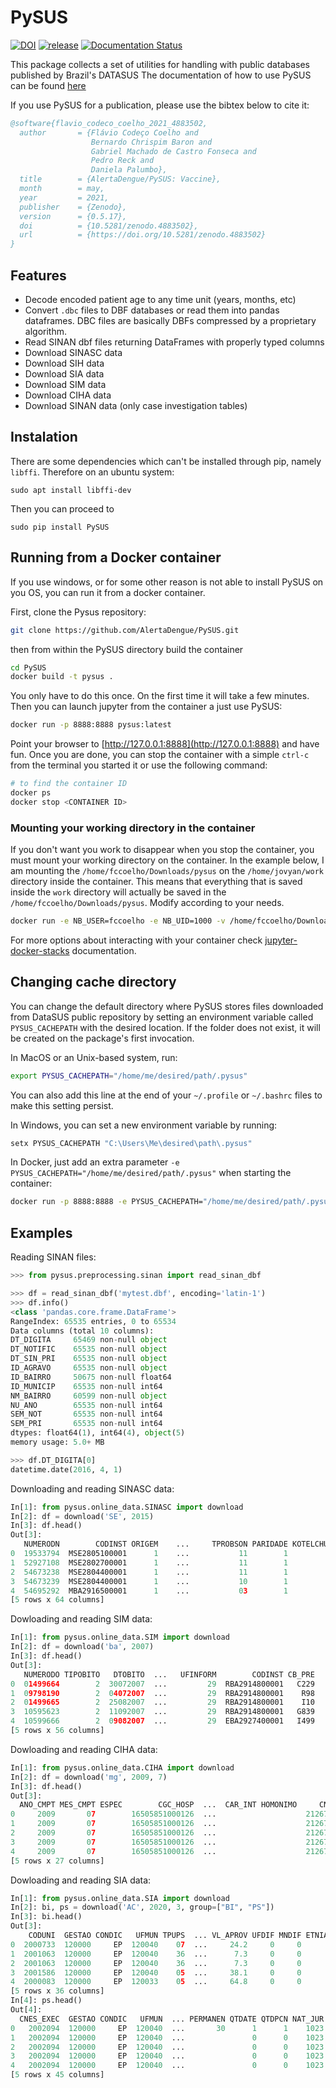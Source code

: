 # PySUS
[![DOI](https://zenodo.org/badge/63720586.svg)](https://zenodo.org/badge/latestdoi/63720586)
[![release](https://github.com/AlertaDengue/PySUS/actions/workflows/release.yaml/badge.svg)](https://github.com/AlertaDengue/PySUS/actions/workflows/release.yaml)
[![Documentation Status](https://readthedocs.org/projects/pysus/badge/?version=latest)](https://pysus.readthedocs.io/en/latest/?badge=latest)

This package collects a set of utilities for handling with public databases published by Brazil's DATASUS
The documentation of how to use PySUS can be found [here](http://pysus.readthedocs.io/en/latest/)

If you use PySUS for a publication, please use the bibtex below to cite it:
```bibtex
@software{flavio_codeco_coelho_2021_4883502,
  author       = {Flávio Codeço Coelho and
                  Bernardo Chrispim Baron and
                  Gabriel Machado de Castro Fonseca and
                  Pedro Reck and
                  Daniela Palumbo},
  title        = {AlertaDengue/PySUS: Vaccine},
  month        = may,
  year         = 2021,
  publisher    = {Zenodo},
  version      = {0.5.17},
  doi          = {10.5281/zenodo.4883502},
  url          = {https://doi.org/10.5281/zenodo.4883502}
}
```

## Features

- Decode encoded patient age to any time unit (years, months, etc)
- Convert `.dbc` files to DBF databases or read them into pandas dataframes. DBC files are basically DBFs compressed by a proprietary algorithm.
- Read SINAN dbf files returning DataFrames with properly typed columns
- Download SINASC data
- Download SIH data
- Download SIA data
- Download SIM data
- Download CIHA data
- Download SINAN data (only case investigation tables)

## Instalation

There are some dependencies which can't be installed through pip, namely `libffi`. Therefore on an ubuntu system:

```
sudo apt install libffi-dev
```
Then you can proceed to

`sudo pip install PySUS`

## Running from a Docker container
If you use windows, or for some other reason is not able to install PySUS on you OS, you can run it from a docker container.

First, clone the Pysus repository:

```bash
git clone https://github.com/AlertaDengue/PySUS.git
``` 
then from within the PySUS directory build the container

```bash
cd PySUS
docker build -t pysus .
```
You only have to do this once. On the first time it will take a few minutes.
Then you can launch jupyter from the container a just use PySUS:

```bash
docker run -p 8888:8888 pysus:latest
```
Point your browser to [http://127.0.0.1:8888](http://127.0.0.1:8888) and have fun.
Once you are done, you can stop the container with a simple `ctrl-c` from the terminal you started it or use the following command:
```bash
# to find the container ID
docker ps 
docker stop <CONTAINER ID>
```
### Mounting your working directory in the container
If you don't want you work to disappear when you stop the container, you must mount your working directory on the container. In the example below, I am mounting the `/home/fccoelho/Downloads/pysus` on the `/home/jovyan/work` directory inside the container. This means that everything that is saved inside the `work` directory will actually be saved in the `/home/fccoelho/Downloads/pysus`. Modify according to your needs.

```bash
docker run -e NB_USER=fccoelho -e NB_UID=1000 -v /home/fccoelho/Downloads/pysus:/home/jovyan/work -p 8888:8888 pysus:latest
```

For more options about interacting with your container check [jupyter-docker-stacks](https://jupyter-docker-stacks.readthedocs.io/en/latest/using/common.html) documentation.

## Changing cache directory

You can change the default directory where PySUS stores files downloaded from DataSUS public repository by setting an environment variable called `PYSUS_CACHEPATH` with the desired location. If the folder does not exist, it will be created on the package's first invocation.

In MacOS or an Unix-based system, run:

```bash
export PYSUS_CACHEPATH="/home/me/desired/path/.pysus"
```

You can also add this line at the end of your `~/.profile` or `~/.bashrc` files to make this setting persist.

In Windows, you can set a new environment variable by running:

```PowerShell
setx PYSUS_CACHEPATH "C:\Users\Me\desired\path\.pysus"
```

In Docker, just add an extra parameter `-e PYSUS_CACHEPATH="/home/me/desired/path/.pysus"` when starting the container:

```bash
docker run -p 8888:8888 -e PYSUS_CACHEPATH="/home/me/desired/path/.pysus" pysus:latest 
```

## Examples

Reading SINAN files:

```python
>>> from pysus.preprocessing.sinan import read_sinan_dbf

>>> df = read_sinan_dbf('mytest.dbf', encoding='latin-1')
>>> df.info()
<class 'pandas.core.frame.DataFrame'>
RangeIndex: 65535 entries, 0 to 65534
Data columns (total 10 columns):
DT_DIGITA     65469 non-null object
DT_NOTIFIC    65535 non-null object
DT_SIN_PRI    65535 non-null object
ID_AGRAVO     65535 non-null object
ID_BAIRRO     50675 non-null float64
ID_MUNICIP    65535 non-null int64
NM_BAIRRO     60599 non-null object
NU_ANO        65535 non-null int64
SEM_NOT       65535 non-null int64
SEM_PRI       65535 non-null int64
dtypes: float64(1), int64(4), object(5)
memory usage: 5.0+ MB

>>> df.DT_DIGITA[0]
datetime.date(2016, 4, 1)

```

Downloading and reading SINASC data:

```python
In[1]: from pysus.online_data.SINASC import download
In[2]: df = download('SE', 2015)
In[3]: df.head()
Out[3]: 
   NUMERODN        CODINST ORIGEM    ...     TPROBSON PARIDADE KOTELCHUCK
0  19533794  MSE2805100001      1    ...           11        1          9
1  52927108  MSE2802700001      1    ...           11        1          9
2  54673238  MSE2804400001      1    ...           11        1          5
3  54673239  MSE2804400001      1    ...           10        1          3
4  54695292  MBA2916500001      1    ...           03        1          2
[5 rows x 64 columns]
```

Dowloading and reading SIM data:

```python
In[1]: from pysus.online_data.SIM import download
In[2]: df = download('ba', 2007)
In[3]: df.head()
Out[3]: 
   NUMERODO TIPOBITO   DTOBITO  ...   UFINFORM        CODINST CB_PRE
0  01499664        2  30072007  ...         29  RBA2914800001   C229
1  09798190        2  04072007  ...         29  RBA2914800001    R98
2  01499665        2  25082007  ...         29  RBA2914800001    I10
3  10595623        2  11092007  ...         29  RBA2914800001   G839
4  10599666        2  09082007  ...         29  EBA2927400001   I499
[5 rows x 56 columns]
```

Dowloading and reading CIHA data:

```python
In[1]: from pysus.online_data.CIHA import download
In[2]: df = download('mg', 2009, 7)
In[3]: df.head()
Out[3]: 
  ANO_CMPT MES_CMPT ESPEC        CGC_HOSP  ...  CAR_INT HOMONIMO     CNES FONTE
0     2009       07        16505851000126  ...                    2126796     1
1     2009       07        16505851000126  ...                    2126796     2
2     2009       07        16505851000126  ...                    2126796     6
3     2009       07        16505851000126  ...                    2126796     6
4     2009       07        16505851000126  ...                    2126796     1
[5 rows x 27 columns]
```

Dowloading and reading SIA data:

```python
In[1]: from pysus.online_data.SIA import download
In[2]: bi, ps = download('AC', 2020, 3, group=["BI", "PS"])
In[3]: bi.head()
Out[3]: 
    CODUNI  GESTAO CONDIC   UFMUN TPUPS  ... VL_APROV UFDIF MNDIF ETNIA NAT_JUR
0  2000733  120000     EP  120040    07  ...     24.2     0     0          1023
1  2001063  120000     EP  120040    36  ...      7.3     0     0          1023
2  2001063  120000     EP  120040    36  ...      7.3     0     0          1023
3  2001586  120000     EP  120040    05  ...     38.1     0     0          1147
4  2000083  120000     EP  120033    05  ...     64.8     0     0          1023
[5 rows x 36 columns]
In[4]: ps.head()
Out[4]:
  CNES_EXEC  GESTAO CONDIC   UFMUN  ... PERMANEN QTDATE QTDPCN NAT_JUR
0   2002094  120000     EP  120040  ...       30      1      1    1023
1   2002094  120000     EP  120040  ...               0      0    1023
2   2002094  120000     EP  120040  ...               0      0    1023
3   2002094  120000     EP  120040  ...               0      0    1023
4   2002094  120000     EP  120040  ...               0      0    1023
[5 rows x 45 columns]
```
